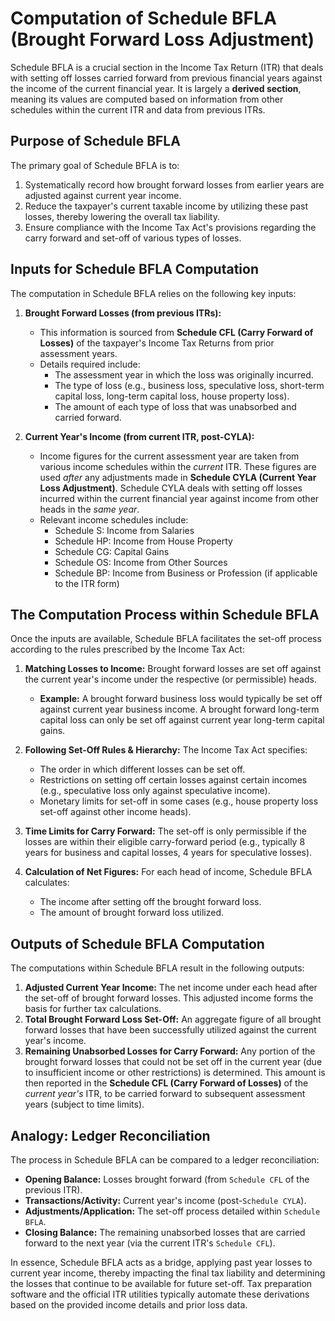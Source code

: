 # Computation of Schedule BFLA (Brought Forward Loss Adjustment)

Schedule BFLA is a crucial section in the Income Tax Return (ITR) that deals with setting off losses carried forward from previous financial years against the income of the current financial year. It is largely a **derived section**, meaning its values are computed based on information from other schedules within the current ITR and data from previous ITRs.

## Purpose of Schedule BFLA

The primary goal of Schedule BFLA is to:
1.  Systematically record how brought forward losses from earlier years are adjusted against current year income.
2.  Reduce the taxpayer's current taxable income by utilizing these past losses, thereby lowering the overall tax liability.
3.  Ensure compliance with the Income Tax Act's provisions regarding the carry forward and set-off of various types of losses.

## Inputs for Schedule BFLA Computation

The computation in Schedule BFLA relies on the following key inputs:

1.  **Brought Forward Losses (from previous ITRs):**
    *   This information is sourced from **Schedule CFL (Carry Forward of Losses)** of the taxpayer's Income Tax Returns from prior assessment years.
    *   Details required include:
        *   The assessment year in which the loss was originally incurred.
        *   The type of loss (e.g., business loss, speculative loss, short-term capital loss, long-term capital loss, house property loss).
        *   The amount of each type of loss that was unabsorbed and carried forward.

2.  **Current Year's Income (from current ITR, post-CYLA):**
    *   Income figures for the current assessment year are taken from various income schedules within the *current* ITR. These figures are used *after* any adjustments made in **Schedule CYLA (Current Year Loss Adjustment)**. Schedule CYLA deals with setting off losses incurred within the current financial year against income from other heads in the *same year*.
    *   Relevant income schedules include:
        *   Schedule S: Income from Salaries
        *   Schedule HP: Income from House Property
        *   Schedule CG: Capital Gains
        *   Schedule OS: Income from Other Sources
        *   Schedule BP: Income from Business or Profession (if applicable to the ITR form)

## The Computation Process within Schedule BFLA

Once the inputs are available, Schedule BFLA facilitates the set-off process according to the rules prescribed by the Income Tax Act:

1.  **Matching Losses to Income:** Brought forward losses are set off against the current year's income under the respective (or permissible) heads.
    *   **Example:** A brought forward business loss would typically be set off against current year business income. A brought forward long-term capital loss can only be set off against current year long-term capital gains.

2.  **Following Set-Off Rules & Hierarchy:** The Income Tax Act specifies:
    *   The order in which different losses can be set off.
    *   Restrictions on setting off certain losses against certain incomes (e.g., speculative loss only against speculative income).
    *   Monetary limits for set-off in some cases (e.g., house property loss set-off against other income heads).

3.  **Time Limits for Carry Forward:** The set-off is only permissible if the losses are within their eligible carry-forward period (e.g., typically 8 years for business and capital losses, 4 years for speculative losses).

4.  **Calculation of Net Figures:** For each head of income, Schedule BFLA calculates:
    *   The income after setting off the brought forward loss.
    *   The amount of brought forward loss utilized.

## Outputs of Schedule BFLA Computation

The computations within Schedule BFLA result in the following outputs:

1.  **Adjusted Current Year Income:** The net income under each head after the set-off of brought forward losses. This adjusted income forms the basis for further tax calculations.
2.  **Total Brought Forward Loss Set-Off:** An aggregate figure of all brought forward losses that have been successfully utilized against the current year's income.
3.  **Remaining Unabsorbed Losses for Carry Forward:** Any portion of the brought forward losses that could not be set off in the current year (due to insufficient income or other restrictions) is determined. This amount is then reported in the **Schedule CFL (Carry Forward of Losses)** of the *current year's* ITR, to be carried forward to subsequent assessment years (subject to time limits).

## Analogy: Ledger Reconciliation

The process in Schedule BFLA can be compared to a ledger reconciliation:

*   **Opening Balance:** Losses brought forward (from `Schedule CFL` of the previous ITR).
*   **Transactions/Activity:** Current year's income (post-`Schedule CYLA`).
*   **Adjustments/Application:** The set-off process detailed within `Schedule BFLA`.
*   **Closing Balance:** The remaining unabsorbed losses that are carried forward to the next year (via the current ITR's `Schedule CFL`).

In essence, Schedule BFLA acts as a bridge, applying past year losses to current year income, thereby impacting the final tax liability and determining the losses that continue to be available for future set-off. Tax preparation software and the official ITR utilities typically automate these derivations based on the provided income details and prior loss data. 